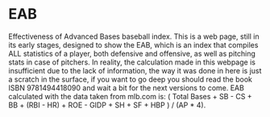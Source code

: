 # EAB
Effectiveness of Advanced Bases baseball index. This is a web page, still in its early stages, designed to show the EAB, which is an index that compiles ALL statistics of a player, both defensive and offensive, as well as pitching stats in case of pitchers. In reality, the calculation made in this webpage is insufficient due to the lack of information, the way it was done in here is just a scratch in the surface, if you want to go deep you should read the book ISBN 9781494418090 and wait a bit for the next versions to come. EAB calculated with the data taken from mlb.com is: ( Total Bases + SB - CS + BB + (RBI - HR) + ROE - GIDP + SH + SF + HBP ) / (AP * 4).
